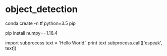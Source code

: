 # object_detection

conda create -n tf python=3.5 pip

pip install numpy==1.16.4


import subprocess
text = 'Hello World.'
print text
subprocess.call(['espeak', text])

